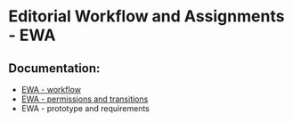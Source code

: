 # Editorial Workflow and Assignments - EWA

## Documentation:
- [EWA - workflow](https://github.com/department-of-veterans-affairs/va.gov-team/blob/master/platform/cms/content-ops/editorial-workflow/assignments/EWA%20-%20workflow.png)
- [EWA - permissions and transitions](https://github.com/department-of-veterans-affairs/va.gov-team/blob/master/platform/cms/content-ops/editorial-workflow/assignments/EWA%20-%20permissions%20and%20transitions.png)
- EWA - prototype and requirements
